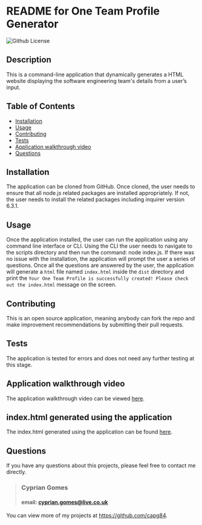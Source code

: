# README for One Team Profile Generator
  
  ![Github License](https://img.shields.io/badge/licence-no%20licence%20required-yellow)
  
  ## Description 
  This is a command-line application that dynamically generates a HTML website displaying the software engineering team's details from a user’s input.

  ## Table of Contents
  * [Installation](#installation)
  * [Usage](#usage)
  * [Contributing](#contributing)
  * [Tests](#tests)
  * [Application walkthrough video](#application-walkthrough-video)
  * [Questions](#questions)
  
  ## Installation 
  The application can be cloned from GitHub. Once cloned, the user needs to ensure that all node.js related packages are installed appropriately. If not, the user needs to install the related packages including inquirer version 6.3.1.

  ## Usage 
  Once the application installed, the user can run the application using any command line interface or CLI. Using the CLI the user needs to navigate to the scripts directory and then run the command: node index.js. If there was no issue with the installation, the application will prompt the user a series of questions. Once all the questions are answered by the user, the application will generate a `html` file named `index.html` inside the `dist` directory and print the `Your One Team Profile is successfully created! Please check out the index.html` message on the screen.

  ## Contributing 
  This is an open source application, meaning anybody can fork the repo and make improvement recommendations by submitting their pull requests.

  ## Tests
  The application is tested for errors and does not need any further testing at this stage.

  ## Application walkthrough video
  The application walkthrough video can be viewed [here](#).

  ## index.html generated using the application
  The index.html generated using the application can be found [here](https://github.com/capg84/team-profile-generator/tree/main/dist/index.html).

  ## Questions
  If you have any questions about this projects, please feel free to contact me directly.

  > ### Cyprian Gomes
  > #### email: cyprian.gomes@live.co.uk

  You can view more of my projects at https://github.com/capg84.
